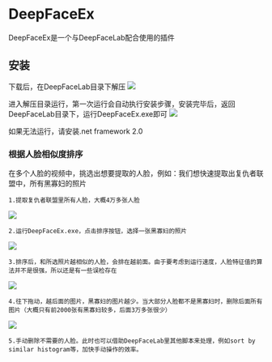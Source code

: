# DeepFaceEx
DeepFaceEx是一个与DeepFaceLab配合使用的插件

## 安装

下载后，在DeepFaceLab目录下解压
![](https://github.com/dotapuppy/DeepFaceEx/blob/master/Images/setup.png)

进入解压目录运行，第一次运行会自动执行安装步骤，安装完毕后，返回DeepFaceLab目录下，运行DeepFaceEx.exe即可
![](https://github.com/dotapuppy/DeepFaceEx/blob/master/Images/run.png)

如果无法运行，请安装.net framework 2.0

### 根据人脸相似度排序

在多个人脸的视频中，挑选出想要提取的人脸，例如：我们想快速提取出复仇者联盟中，所有黑寡妇的照片

    1.提取复仇者联盟里所有人脸，大概4万多张人脸
![](https://github.com/dotapuppy/DeepFaceEx/blob/master/Images/org.png)

    2.运行DeepFaceEx.exe，点击排序按钮，选择一张黑寡妇的照片
![](https://github.com/dotapuppy/DeepFaceEx/blob/master/Images/select.png)

    3.排序后，和所选照片越相似的人脸，会排在越前面。由于要考虑到运行速度，人脸特征值的算法并不是很强，所以还是有一些误检存在
![](https://github.com/dotapuppy/DeepFaceEx/blob/master/Images/sorted.png)

    4.往下拖动，越后面的图片，黑寡妇的图片越少。当大部分人脸都不是黑寡妇时，删除后面所有图片（大概只有前2000张有黑寡妇较多，后面3万多张很少）
![](https://github.com/dotapuppy/DeepFaceEx/blob/master/Images/sorted_1.png)

    5.手动删除不需要的人脸。此时也可以借助DeepFaceLab里其他脚本来处理，例如sort by similar histogram等，加快手动操作的效率。
